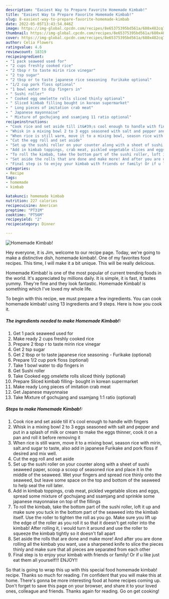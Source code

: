 ```yaml
---
description: "Easiest Way to Prepare Favorite Homemade Kimbab!"
title: "Easiest Way to Prepare Favorite Homemade Kimbab!"
slug: 8-easiest-way-to-prepare-favorite-homemade-kimbab
date: 2022-05-05T13:43:54.046Z
image: https://img-global.cpcdn.com/recipes/8e65375395bd561a/680x482cq70/homemade-kimbab-recipe-main-photo.jpg
thumbnail: https://img-global.cpcdn.com/recipes/8e65375395bd561a/680x482cq70/homemade-kimbab-recipe-main-photo.jpg
cover: https://img-global.cpcdn.com/recipes/8e65375395bd561a/680x482cq70/homemade-kimbab-recipe-main-photo.jpg
author: Celia Flowers
ratingvalue: 4.6
reviewcount: 18319
recipeingredient:
- "1 pack seaweed used for"
- "2 cups freshly cooked rice"
- "2 tbsp r to taste mirin rice vinegar"
- "2 tsp sugar"
- "2 tbsp or to taste japanese rice seasoning  Furikake optional"
- "1/2 cup pork floss optional"
- "1 bowl water to dip fingers in"
- " Sushi roller"
- " Cooked egg omelette rolls sliced thinly optional"
- " Sliced kimbab filling bought in korean supermarket"
- " Long pieces of imitation crab meat"
- " Japanese mayonnaise"
- " Mixture of gochujang and ssamjang 11 ratio optional"
recipeinstructions:
- "Cook rice and set aside till it&#39;s cool enough to handle with fingers"
- "Whisk in a mixing bowl 2 to 3 eggs seasoned with salt and pepper and put in a splash of milk or cream to make the eggs thinner, cook it on a pan and roll it before removing it"
- "When rice is still warm, move it to a mixing bowl, season rice with mirin, salt.and sugar to taste, also add in japanese Furikake and pork floss if desired and mix well."
- "Cut the egg roll and set aside"
- "Set up the sushi roller on your counter along with a sheet of sushi seaweed paper, scoop a scoop of seasoned rice and place it in the middle of the seaweed. Wet your fingers and spread rice thinly onto the seaweed, but leave some space on the top and bottom of the seaweed to help seal the roll later."
- "Add in kimbab toppings, crab meat, pickled vegetable slices and eggs, spread some mixture of gochujang and ssamjang and sprinkle some japanese mayonnaise on top of the fillings"
- "To roll the kimbab, take the bottom part of the sushi roller, loft it up and make sure you tuck in the bottom part of the seaweed into the kimbab itself. Use the roller to tighten the roll as you go. Make sure you lift up the edge of the roller as you roll it so that it doesn&#39;t get roller into the kimbab! After rolling it, i would turn it around and use the roller to squeeze the kimbab tightly so it doesn&#39;t fall apart"
- "Set aside the rolls that are done and make more! And after you are done rolling all the kimbab you want, use a sharpened knife to slice the pieces thinly and make sure that all pieces are separated from each other"
- "Final step is to enjoy your kimbab with friends or family! Or if u like just eat them all yourself!!! ENJOY!!"
categories:
- Recipe
tags:
- homemade
- kimbab

katakunci: homemade kimbab 
nutrition: 227 calories
recipecuisine: American
preptime: "PT31M"
cooktime: "PT56M"
recipeyield: "2"
recipecategory: Dinner

---
```



![Homemade Kimbab!](https://img-global.cpcdn.com/recipes/8e65375395bd561a/680x482cq70/homemade-kimbab-recipe-main-photo.jpg)

Hey everyone, it is Jim, welcome to our recipe page. Today, we're going to make a distinctive dish, homemade kimbab!. One of my favorites food recipes. This time, I will make it a bit unique. This will be really delicious.

Homemade Kimbab! is one of the most popular of current trending foods in the world. It's appreciated by millions daily. It is simple, it is fast, it tastes yummy. They're fine and they look fantastic. Homemade Kimbab! is something which I've loved my whole life.




To begin with this recipe, we must prepare a few ingredients. You can cook homemade kimbab! using 13 ingredients and 9 steps. Here is how you cook it.

<!--inarticleads1-->

##### The ingredients needed to make Homemade Kimbab!:

1. Get 1 pack seaweed used for
1. Make ready 2 cups freshly cooked rice
1. Prepare 2 tbsp r to taste mirin rice vinegar
1. Get 2 tsp sugar
1. Get 2 tbsp or to taste japanese rice seasoning - Furikake (optional)
1. Prepare 1/2 cup pork floss (optional)
1. Take 1 bowl water to dip fingers in
1. Get  Sushi roller
1. Take  Cooked egg omelette rolls sliced thinly (optional)
1. Prepare  Sliced kimbab filling- bought in korean supermarket
1. Make ready  Long pieces of imitation crab meat
1. Get  Japanese mayonnaise
1. Take  Mixture of gochujang and ssamjang 1:1 ratio (optional)




<!--inarticleads2-->

##### Steps to make Homemade Kimbab!:

1. Cook rice and set aside till it&#39;s cool enough to handle with fingers
1. Whisk in a mixing bowl 2 to 3 eggs seasoned with salt and pepper and put in a splash of milk or cream to make the eggs thinner, cook it on a pan and roll it before removing it
1. When rice is still warm, move it to a mixing bowl, season rice with mirin, salt.and sugar to taste, also add in japanese Furikake and pork floss if desired and mix well.
1. Cut the egg roll and set aside
1. Set up the sushi roller on your counter along with a sheet of sushi seaweed paper, scoop a scoop of seasoned rice and place it in the middle of the seaweed. Wet your fingers and spread rice thinly onto the seaweed, but leave some space on the top and bottom of the seaweed to help seal the roll later.
1. Add in kimbab toppings, crab meat, pickled vegetable slices and eggs, spread some mixture of gochujang and ssamjang and sprinkle some japanese mayonnaise on top of the fillings
1. To roll the kimbab, take the bottom part of the sushi roller, loft it up and make sure you tuck in the bottom part of the seaweed into the kimbab itself. Use the roller to tighten the roll as you go. Make sure you lift up the edge of the roller as you roll it so that it doesn&#39;t get roller into the kimbab! After rolling it, i would turn it around and use the roller to squeeze the kimbab tightly so it doesn&#39;t fall apart
1. Set aside the rolls that are done and make more! And after you are done rolling all the kimbab you want, use a sharpened knife to slice the pieces thinly and make sure that all pieces are separated from each other
1. Final step is to enjoy your kimbab with friends or family! Or if u like just eat them all yourself!!! ENJOY!!




So that is going to wrap this up with this special food homemade kimbab! recipe. Thanks so much for reading. I'm confident that you will make this at home. There's gonna be more interesting food at home recipes coming up. Don't forget to save this page on your browser, and share it to your loved ones, colleague and friends. Thanks again for reading. Go on get cooking!

